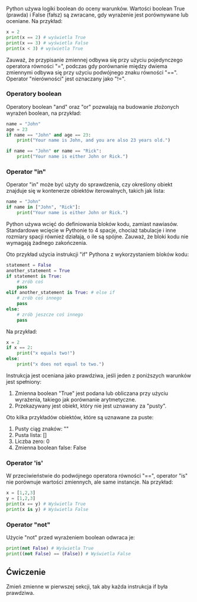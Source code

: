 Python używa logiki boolean do oceny warunków. Wartości boolean True (prawda) i False (fałsz) są zwracane, gdy wyrażenie jest porównywane lub oceniane. Na przykład:

```python
x = 2
print(x == 2) # wyświetla True
print(x == 3) # wyświetla False
print(x < 3) # wyświetla True
```

Zauważ, że przypisanie zmiennej odbywa się przy użyciu pojedynczego operatora równości "=", podczas gdy porównanie między dwiema zmiennymi odbywa się przy użyciu podwójnego znaku równości "==". Operator "nierówności" jest oznaczany jako "!=".

### Operatory boolean

Operatory boolean "and" oraz "or" pozwalają na budowanie złożonych wyrażeń boolean, na przykład:

```python
name = "John"
age = 23
if name == "John" and age == 23:
    print("Your name is John, and you are also 23 years old.")

if name == "John" or name == "Rick":
    print("Your name is either John or Rick.")
```

### Operator "in"

Operator "in" może być użyty do sprawdzenia, czy określony obiekt znajduje się w kontenerze obiektów iterowalnych, takich jak lista:

```python
name = "John"
if name in ["John", "Rick"]:
    print("Your name is either John or Rick.")
```

Python używa wcięć do definiowania bloków kodu, zamiast nawiasów. Standardowe wcięcie w Pythonie to 4 spacje, chociaż tabulacje i inne rozmiary spacji również działają, o ile są spójne. Zauważ, że bloki kodu nie wymagają żadnego zakończenia.

Oto przykład użycia instrukcji "if" Pythona z wykorzystaniem bloków kodu:

```python
statement = False
another_statement = True
if statement is True:
    # zrób coś
    pass
elif another_statement is True: # else if
    # zrób coś innego
    pass
else:
    # zrób jeszcze coś innego
    pass
```

Na przykład:

```python
x = 2
if x == 2:
    print("x equals two!")
else:
    print("x does not equal to two.")
```

Instrukcja jest oceniana jako prawdziwa, jeśli jeden z poniższych warunków jest spełniony:
1. Zmienna boolean "True" jest podana lub obliczana przy użyciu wyrażenia, takiego jak porównanie arytmetyczne.
2. Przekazywany jest obiekt, który nie jest uznawany za "pusty".

Oto kilka przykładów obiektów, które są uznawane za puste:
1. Pusty ciąg znaków: ""
2. Pusta lista: []
3. Liczba zero: 0
4. Zmienna boolean false: False

### Operator 'is'

W przeciwieństwie do podwójnego operatora równości "==", operator "is" nie porównuje wartości zmiennych, ale same instancje. Na przykład:

```python
x = [1,2,3]
y = [1,2,3]
print(x == y) # Wyświetla True
print(x is y) # Wyświetla False
```

### Operator "not"

Użycie "not" przed wyrażeniem boolean odwraca je:

```python
print(not False) # Wyświetla True
print((not False) == (False)) # Wyświetla False
```

Ćwiczenie
--------

Zmień zmienne w pierwszej sekcji, tak aby każda instrukcja if była prawdziwa.